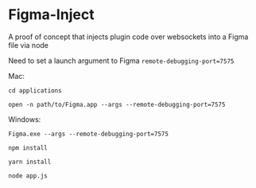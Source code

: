 # Figma-Inject
A proof of concept that injects plugin code over websockets into a Figma file via node 

Need to set a launch argument to Figma `remote-debugging-port=7575`

Mac:
```
cd applications

open -n path/to/Figma.app --args --remote-debugging-port=7575
```

Windows:
```
Figma.exe --args --remote-debugging-port=7575
```

```
npm install

yarn install
```

```
node app.js
```
